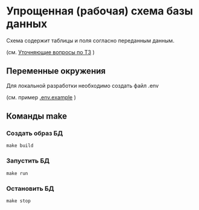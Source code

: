 # Упрощенная (рабочая) схема базы данных

Схема содержит таблицы и поля согласно переданным данным.

(см. [Уточняющие вопросы по ТЗ](../docs/tz_questions.md) )
 
## Переменные окружения

Для локальной разработки необходимо создать файл .env

(см. пример [.env.example](./.env.example) )

## Команды make

### Создать образ БД

```shell
make build
```

### Запустить БД

```shell
make run
```

### Остановить БД

```shell
make stop
```